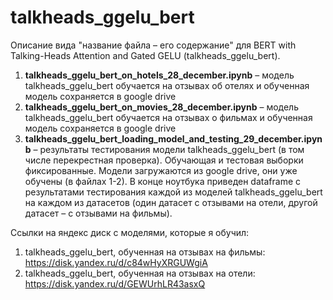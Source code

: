 # talkheads_ggelu_bert

Описание вида "название файла – его содержание" для 
BERT with Talking-Heads Attention and Gated GELU
(talkheads_ggelu_bert).

1) **talkheads_ggelu_bert_on_hotels_28_december.ipynb**
– модель talkheads_ggelu_bert обучается на отзывах об отелях и
обученная модель сохраняется в google drive
2) **talkheads_ggelu_bert_on_movies_28_december.ipynb**
– модель talkheads_ggelu_bert обучается на отзывах о фильмах и 
обученная модель сохраняется в google drive
3) **talkheads_ggelu_bert_loading_model_and_testing_29_december.ipynb**
– результаты тестирования модели talkheads_ggelu_bert
(в том числе перекрестная проверка). Обучающая и тестовая
выборки фиксированные.
Модели загружаются из google drive, они уже обучены
(в файлах 1-2).
В конце ноутбука приведен dataframe
с результатами тестирования каждой из моделей talkheads_ggelu_bert
на каждом из датасетов (один датасет с отзывами на отели, 
другой датасет – с отзывами на фильмы).


Ссылки на яндекс диск с моделями, которые я обучил:
1) talkheads_ggelu_bert, обученная на отзывах на фильмы:
https://disk.yandex.ru/d/c84wHyXRGUWgiA
2) talkheads_ggelu_bert, обученная на отзывах на отели:
https://disk.yandex.ru/d/GEWUrhLR43asxQ
